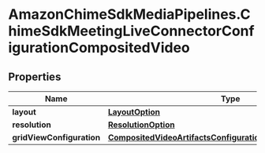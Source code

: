 # AmazonChimeSdkMediaPipelines.ChimeSdkMeetingLiveConnectorConfigurationCompositedVideo

## Properties

Name | Type | Description | Notes
------------ | ------------- | ------------- | -------------
**layout** | [**LayoutOption**](LayoutOption.md) |  | [optional] 
**resolution** | [**ResolutionOption**](ResolutionOption.md) |  | [optional] 
**gridViewConfiguration** | [**CompositedVideoArtifactsConfigurationGridViewConfiguration**](CompositedVideoArtifactsConfigurationGridViewConfiguration.md) |  | 


